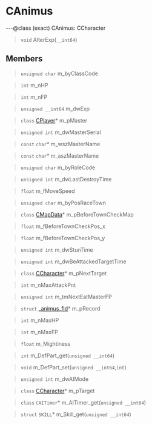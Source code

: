 # CAnimus

---@class (exact) CAnimus: CCharacter
 
> `void` AlterExp(`__int64`)
 
## Members
 
> `unsigned char` m_byClassCode
 
> `int` m_nHP
 
> `int` m_nFP
 
> `unsigned __int64` m_dwExp
 
> `class` [CPlayer](lua/classes/CPlayer.md)* m_pMaster
 
> `unsigned int` m_dwMasterSerial
 
> `const` `char`* m_wszMasterName
 
> `const` `char`* m_aszMasterName
 
> `unsigned char` m_byRoleCode
 
> `unsigned int` m_dwLastDestroyTime
 
> `float` m_fMoveSpeed
 
> `unsigned char` m_byPosRaceTown
 
> `class` [CMapData](lua/classes/CMapData.md)* m_pBeforeTownCheckMap
 
> `float` m_fBeforeTownCheckPos_x
 
> `float` m_fBeforeTownCheckPos_y
 
> `unsigned int` m_dwStunTime
 
> `unsigned int` m_dwBeAttackedTargetTime
 
> `class` [CCharacter](lua/classes/CCharacter.md)* m_pNextTarget
 
> `int` m_nMaxAttackPnt
 
> `unsigned int` m_tmNextEatMasterFP
 
> `struct` [_animus_fld](lua/classes/_animus_fld.md)* m_pRecord
 
> `int` m_nMaxHP
 
> `int` m_nMaxFP
 
> `float` m_Mightiness
 
> `int` m_DefPart_get(`unsigned __int64`)
 
> `void` m_DefPart_set(`unsigned __int64`,`int`)
 
> `unsigned int` m_dwAIMode
 
> `class` [CCharacter](lua/classes/CCharacter.md)* m_pTarget
 
> `class` `CAITimer`* m_AITimer_get(`unsigned __int64`)
 
> `struct` `SKILL`* m_Skill_get(`unsigned __int64`)
 

